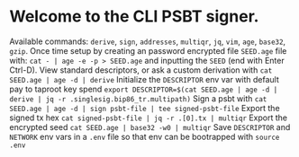 # Welcome to the CLI PSBT signer.

Available commands: `derive`, `sign`, `addresses`, `multiqr`, `jq`, `vim`, `age`, `base32`, `gzip`.
Once time setup by creating an password encrypted file `SEED.age` file with: `cat - | age -e -p > SEED.age` and inputting the `SEED` (end with Enter Ctrl-D).
View standard descriptors, or ask a custom derivation with `cat SEED.age | age -d | derive`
Initialize the `DESCRIPTOR` env var with default pay to taproot key spend `export DESCRIPTOR=$(cat SEED.age | age -d | derive | jq -r .singlesig.bip86_tr.multipath)`
Sign a psbt with `cat SEED.age | age -d | sign psbt-file | tee signed-psbt-file`
Export the signed tx hex `cat signed-psbt-file | jq -r .[0].tx | multiqr`
Export the encrypted seed `cat SEED.age | base32 -w0 | multiqr`
Save `DESCRIPTOR` and `NETWORK` env vars in a `.env` file so that env can be bootrapped with `source .env`
